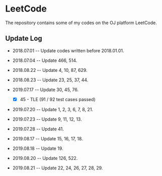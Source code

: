 # LeetCode

The repository contains some of my codes on the OJ platform LeetCode.

## Update Log

+ 2018.07.01 -- Update codes written before 2018.01.01.
+ 2018.07.04 -- Update 466, 514.
+ 2018.08.22 -- Update 4, 10, 87, 629.
+ 2018.08.23 -- Update 23, 25, 37, 44.
+ 2019.07.17 -- Update 30, 45, 76.

  + [x] 45 - TLE (91 / 92 test cases passed)
+ 2019.07.20 -- Update 1, 2, 3, 6, 7, 8, 21.
+ 2019.07.23 -- Update 9, 11, 12, 13.
+ 2019.07.28 -- Update 41.
+ 2019.08.17 -- Update 15, 16, 17, 18.
+ 2019.08.18 -- Update 19.
+ 2019.08.20 -- Update 126, 522.
+ 2019.08.21 -- Update 22, 24, 26, 27, 28, 29.